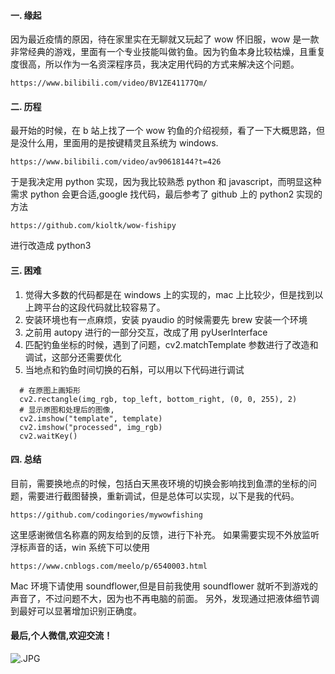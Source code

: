 #### 一. 缘起

因为最近疫情的原因，待在家里实在无聊就又玩起了 wow 怀旧服，wow 是一款非常经典的游戏，里面有一个专业技能叫做钓鱼。因为钓鱼本身比较枯燥，且重复度很高，所以作为一名资深程序员，我决定用代码的方式来解决这个问题。
```
https://www.bilibili.com/video/BV1ZE41177Qm/
```


#### 二. 历程

最开始的时候，在 b 站上找了一个 wow 钓鱼的介绍视频，看了一下大概思路，但是没什么用，里面用的是按键精灵且系统为 windows.

```
https://www.bilibili.com/video/av90618144?t=426
```

于是我决定用 python 实现，因为我比较熟悉 python 和 javascript，而明显这种需求 python 会更合适,google 找代码，最后参考了 github 上的 python2 实现的方法

```
https://github.com/kioltk/wow-fishipy
```

进行改造成 python3

#### 三. 困难

1. 觉得大多数的代码都是在 windows 上的实现的，mac 上比较少，但是找到以上跨平台的这段代码就比较容易了。
2. 安装环境也有一点麻烦，安装 pyaudio 的时候需要先 brew 安装一个环境
3. 之前用 autopy 进行的一部分交互，改成了用 pyUserInterface
4. 匹配钓鱼坐标的时候，遇到了问题，cv2.matchTemplate 参数进行了改造和调试，这部分还需要优化
5. 当地点和钓鱼时间切换的石斛，可以用以下代码进行调试

```
  # 在原图上画矩形
  cv2.rectangle(img_rgb, top_left, bottom_right, (0, 0, 255), 2)
  # 显示原图和处理后的图像,
  cv2.imshow("template", template)
  cv2.imshow("processed", img_rgb)
  cv2.waitKey()
```

#### 四. 总结

目前，需要换地点的时候，包括白天黑夜环境的切换会影响找到鱼漂的坐标的问题，需要进行截图替换，重新调试，但是总体可以实现，以下是我的代码。

```
https://github.com/codingories/mywowfishing
```

这里感谢微信名称嘉的网友给到的反馈，进行下补充。
如果需要实现不外放监听浮标声音的话，win 系统下可以使用

```
https://www.cnblogs.com/meelo/p/6540003.html
```

Mac 环境下请使用 soundflower,但是目前我使用 soundflower 就听不到游戏的声音了，不过问题不大，因为也不再电脑的前面。
另外，发现通过把液体细节调到最好可以显著增加识别正确度。

#### 最后,个人微信,欢迎交流！

![.JPG](https://s2.loli.net/2024/10/06/EeRaOTAb9GWL3rf.jpg)
